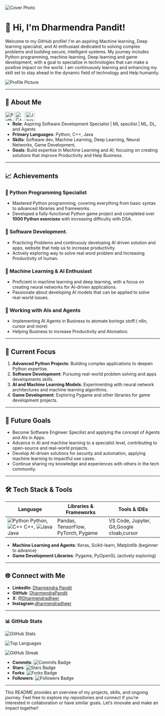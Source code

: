 ![Cover Photo](https://path/to/your/cover-photo.jpg)

# 👋 Hi, I'm Dharmendra Pandit!

Welcome to my GitHub profile! I'm an aspiring Machine learning, Deep learning specialist, and AI enthusiast dedicated to solving complex problems and building secure, intelligent systems. My journey includes Python programming, machine learning, Deep learning and game development, with a goal to specialize in technologies that can make a positive impact on the world. I am continuously learning and enhancing my skill set to stay ahead in the dynamic field of technology and Help humanity.

![Profile Picture](https://path/to/your/profile-picture.jpg)

---

## 🚀 About Me

<img align="left" alt="Python" width="30px" src="https://upload.wikimedia.org/wikipedia/commons/c/c3/Python-logo-notext.svg" />
<img align="left" alt="C++" width="30px" src="https://upload.wikimedia.org/wikipedia/commons/1/18/ISO_C%2B%2B_Logo.svg" />
<img align="left" alt="Java" width="30px" src="https://upload.wikimedia.org/wikipedia/en/3/30/Java_programming_language_logo.svg" />

<br>

- **Role**: Aspiring Software Development Specialist | ML specilist | ML, DL, and Agents
- **Primary Languages**: Python, C++, Java
- **Skills**: Software dev, Machine Learning, Deep Learning, Neural Networks, Game Development,
- **Goals**: Build expertise in Mechine Learning and AI, focusing on creating solutions that improve Productivity and Help Business.

---

## 📈 Achievements

### 🐍 Python Programming Specialist
- Mastered Python programming, covering everything from basic syntax to advanced libraries and frameworks.
- Developed a fully-functional Python game project and completed over **1000 Python exercises** with increasing difficulty with DSA.

### 🔐 Software Development.
- Practicing Problems and continuouly developing AI driven solution and apps, website that help us to increase productivity.
- Actively exploring way to solve real word problem and Increasing Productivity of human.

### 🤖 Machine Learning & AI Enthusiast
- Proficient in machine learning and deep learning, with a focus on creating neural networks for AI-driven applications.
- Passionate about developing AI models that can be applied to solve real-world issues.

 ###  🤖 Working with AIs and Agents
 - Implementing AI Agents in Business to atomate borings stoff.( n8n, cursor and more)
 - Helping Business to increase Productivity and Atomation.

---

## 🌱 Current Focus

1. **Advanced Python Projects**: Building complex applications to deepen Python expertise.
2. **Software Development**: Pursuing real-world problem solving and apps developments skills.
3. **AI and Machine Learning Models**: Experimenting with neural network architectures and machine learning algorithms.
4. **Game Development**: Exploring Pygame and other libraries for game development projects.

---

## 📌 Future Goals

- Become Software Engineer Specilist and applying the concept of Agents and AIs in Apps.
- Advance in AI and machine learning to a specialist level, contributing to open-source and real-world projects.
- Develop AI-driven solutions for security and automation, applying machine learning to impactful use cases.
- Continue sharing my knowledge and experiences with others in the tech community.

---

## 🛠️ Tech Stack & Tools

| Language | Libraries & Frameworks | Tools & IDEs |
|----------|------------------------|--------------|
| ![Python](https://upload.wikimedia.org/wikipedia/commons/c/c3/Python-logo-notext.svg) Python, ![C++](https://upload.wikimedia.org/wikipedia/commons/1/18/ISO_C%2B%2B_Logo.svg) C++, ![Java](https://upload.wikimedia.org/wikipedia/en/3/30/Java_programming_language_logo.svg) Java | Pandas, TensorFlow, PyTorch, Pygame | VS Code, Jupyter, Git,Google cloab,cursor |

- **Machine Learning and Agents**: Keras, Scikit-learn, Matplotlib (beginner to advance)
- **Game Development Libraries**: Pygame, PyOpenGL (actively exploring)

---

## 🌐 Connect with Me

- **LinkedIn**: [Dharmendra Pandit](https://www.linkedin.com/in/dharmendra-pandit-896108314?utm_source=share&utm_campaign=share_via&utm_content=profile&utm_medium=android_app )
- **GitHub**: [DharmendraPandit](https://github.com/PanditDharmendra)
- **X**: [@Dharmendradheer](https://x.com/Dharmendradheer?t=OoDzRenl51BE1-sqWAlDOw&s=03)
- **Instagram**:[dharmendradheer](https://www.instagram.com/dharmendradheer/profilecard/?igsh=MTBtZzg1M29uN2Y1dw==)

---

### 📊 GitHub Stats

![GitHub Stats](https://github-readme-stats.vercel.app/api?username=PanditDharmendra&show_icons=true&theme=radical&cache_seconds=1800)

![Top Languages](https://github-readme-stats.vercel.app/api/top-langs/?username=PanditDharmendra&layout=compact&theme=radical&cache_seconds=1800)

![GitHub Streak](https://github-readme-streak-stats.herokuapp.com/?user=PanditDharmendra&theme=radical&fire=FF4500&ring=FFA500&currStreakNum=FFFFFF)


- **Commits**: ![Commits Badge](https://img.shields.io/github/commit-activity/m/PanditDharmendra/PanditDharmendra?style=flat&label=commits)
- **Stars**: ![Stars Badge](https://img.shields.io/github/stars/PanditDharmendra/PanditDharmendra?style=social)
- **Forks**: ![Forks Badge](https://img.shields.io/github/forks/PanditDharmendra/PanditDharmendra?style=social)
- **Followers**: ![Followers Badge](https://img.shields.io/github/followers/PanditDharmendra?style=social)

---

This README provides an overview of my projects, skills, and ongoing journey. Feel free to explore my repositories and connect if you’re interested in collaboration or have similar goals. Let’s innovate and make an impact together!


